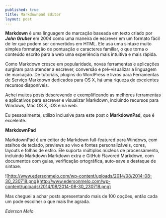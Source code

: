 ```yaml
---
published: true
title: Markdownpad Editor
layout: post
---
```

**Markdown** é uma linguagem de marcação baseada em texto criado por ***John Gruber*** em 2004 como uma maneira de escrever em um formato fácil de ler que podem ser convertidos em HTML. Ele usa uma sintaxe muito simples formatação de pontuação e caracteres familiar, o que torna o conteúdo escrito para a web uma experiência mais intuitiva e mais rápida. 

Como Markdown cresce em popularidade, novas ferramentas e aplicações surgiram para atender a escrever, conversão e pré-visualizar a linguagem de marcação. De tutoriais, plugins do WordPress e livros para Ferramentas de Serviço Markdown dedicados para OS X, há uma riqueza de excelentes recursos disponíveis. 

Achei muitos posts descrevendo e exemplificando as melhores ferramentas e aplicativos para escrever e visualizar Markdown, incluindo recursos para Windows, Mac OS X, iOS e na web. 

Eu pessoalmente, utilizo inclusive para este post o **MarkdownPad**, que é excelente. 

**MarkdownPad**

MarkdownPad é um editor de Markdown full-featured para Windows, com atalhos de teclado, previews ao vivo e fontes personalizáveis​​, cores, layouts e folhas de estilo. Ele suporta múltiplos núcleos de processamento, incluindo Markdown Markdown extra e GitHub Flavored Markdown, com documentos com guias, verificação ortográfica, auto-save e destaque de sintaxe. 

![http://www.edersonmelo.com/wp-content/uploads/2014/08/2014-08-30_230718.png](http://www.edersonmelo.com/wp-content/uploads/2014/08/2014-08-30_230718.png)

Mas cheguei a achar posts apresentando mais de 100 opções, então cada um pode escolher o que mais lhe agrada.

*Ederson Melo*